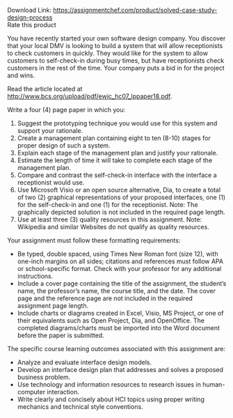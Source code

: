Download Link: https://assignmentchef.com/product/solved-case-study-design-process
<br>
<span class="kksr-muted">Rate this product</span>

You have recently started your own software design company. You discover that your local DMV is looking to build a system that will allow receptionists to check customers in quickly. They would like for the system to allow customers to self-check-in during busy times, but have receptionists check customers in the rest of the time. Your company puts a bid in for the project and wins.

Read the article located at <a href="http://www.bcs.org/upload/pdf/ewic_hc07_lppaper18.pdf" rel="nofollow">http://www.bcs.org/upload/pdf/ewic_hc07_lppaper18.pdf</a>.

Write a four  (4) page paper in which you:

<ol>

 <li>Suggest the prototyping technique you would use for this system and support your rationale.</li>

 <li>Create a management plan containing eight to ten (8-10) stages for proper design of such a system.</li>

 <li>Explain each stage of the management plan and justify your rationale.</li>

 <li>Estimate the length of time it will take to complete each stage of the management plan.</li>

 <li>Compare and contrast the self-check-in interface with the interface a receptionist would use.</li>

 <li>Use Microsoft Visio or an open source alternative, Dia, to create a total of two (2) graphical representations of your proposed interfaces, one (1) for the self-check-in and one (1) for the receptionist. Note: The graphically depicted solution is not included in the required page length.</li>

 <li>Use at least three (3) quality resources in this assignment. Note: Wikipedia and similar Websites do not qualify as quality resources.</li>

</ol>

Your assignment must follow these formatting requirements:

<ul>

 <li>Be typed, double spaced, using Times New Roman font (size 12), with one-inch margins on all sides; citations and references must follow APA or school-specific format. Check with your professor for any additional instructions.</li>

 <li>Include a cover page containing the title of the assignment, the student’s name, the professor’s name, the course title, and the date. The cover page and the reference page are not included in the required assignment page length.</li>

 <li>Include charts or diagrams created in Excel, Visio, MS Project, or one of their equivalents such as Open Project, Dia, and OpenOffice. The completed diagrams/charts must be imported into the Word document before the paper is submitted.</li>

</ul>

The specific course learning outcomes associated with this assignment are:

<ul>

 <li>Analyze and evaluate interface design models.</li>

 <li>Develop an interface design plan that addresses and solves a proposed business problem.</li>

 <li>Use technology and information resources to research issues in human-computer interaction.</li>

 <li>Write clearly and concisely about HCI topics using proper writing mechanics and technical style conventions.</li>

</ul>